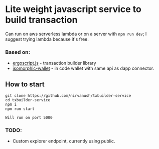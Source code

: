 # Lite weight javascript service to build transaction

Can run on aws serverless lambda or on a server with `npm run dev`;
I suggest trying lambda because it's free.

### Based on: 
- [ergoscript.js](https://github.com/nirvanush/ergoscript) - transaction builder library
- [isomorphic-wallet](https://github.com/nirvanush/isomorphic-wallet) - in code wallet with same api as dapp connector.


## How to start
```
git clone https://github.com/nirvanush/txbuilder-service
cd txbuilder-service
npm i 
npm run start

Will run on port 5000
```

### TODO:
- Custom explorer endpoint, currently using public.
